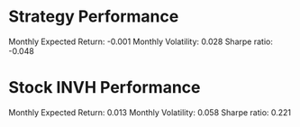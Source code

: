 # Strategy Performance
Monthly Expected Return: -0.001
Monthly Volatility: 0.028
Sharpe ratio: -0.048
# Stock INVH Performance
Monthly Expected Return: 0.013
Monthly Volatility: 0.058
Sharpe ratio: 0.221
